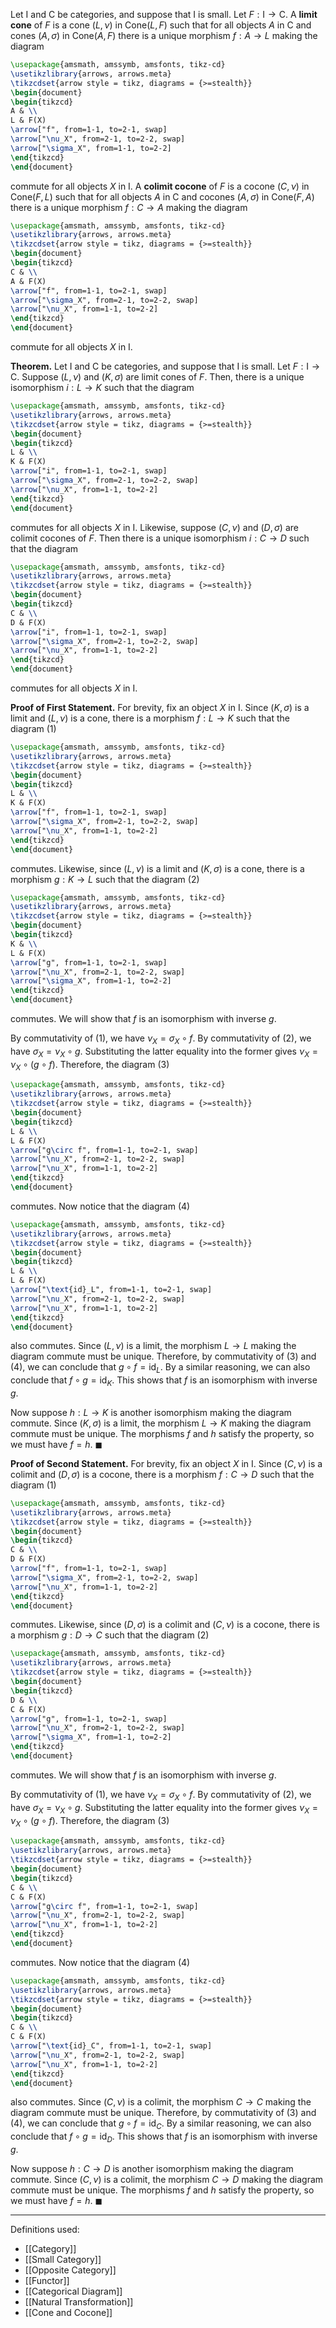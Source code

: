 Let $\mathsf{I}$ and $\mathsf{C}$ be categories, and suppose that $\mathsf{I}$ is small. Let $F:\mathsf{I}\to \mathsf{C}$. A **limit cone** of $F$ is a cone $(L,\nu)$ in $\text{Cone}(L,F)$ such that for all objects $A$ in $\mathsf{C}$ and cones $(A,\sigma)$ in $\text{Cone}(A,F)$ there is a unique morphism $f:A\to L$ making the diagram

```tikz
\usepackage{amsmath, amssymb, amsfonts, tikz-cd}
\usetikzlibrary{arrows, arrows.meta}
\tikzcdset{arrow style = tikz, diagrams = {>=stealth}}
\begin{document}
\begin{tikzcd}
A & \\
L & F(X)
\arrow["f", from=1-1, to=2-1, swap]
\arrow["\nu_X", from=2-1, to=2-2, swap]
\arrow["\sigma_X", from=1-1, to=2-2]
\end{tikzcd}
\end{document}
```

commute for all objects $X$ in $\mathsf{I}$. A **colimit cocone** of $F$ is a cocone $(C,\nu)$ in $\text{Cone}(F,L)$ such that for all objects $A$ in $\mathsf{C}$ and cocones $(A,\sigma)$ in $\text{Cone}(F,A)$ there is a unique morphism $f:C\to A$ making the diagram

```tikz
\usepackage{amsmath, amssymb, amsfonts, tikz-cd}
\usetikzlibrary{arrows, arrows.meta}
\tikzcdset{arrow style = tikz, diagrams = {>=stealth}}
\begin{document}
\begin{tikzcd}
C & \\
A & F(X)
\arrow["f", from=1-1, to=2-1, swap]
\arrow["\sigma_X", from=2-1, to=2-2, swap]
\arrow["\nu_X", from=1-1, to=2-2]
\end{tikzcd}
\end{document}
```

commute for all objects $X$ in $\mathsf{I}$.

**Theorem.** Let $\mathsf{I}$ and $\mathsf{C}$ be categories, and suppose that $\mathsf{I}$ is small. Let $F:\mathsf{I}\to \mathsf{C}$. Suppose $(L,\nu)$ and $(K,\sigma)$ are limit cones of $F$. Then, there is a unique isomorphism $i:L\to K$ such that the diagram

```tikz
\usepackage{amsmath, amssymb, amsfonts, tikz-cd}
\usetikzlibrary{arrows, arrows.meta}
\tikzcdset{arrow style = tikz, diagrams = {>=stealth}}
\begin{document}
\begin{tikzcd}
L & \\
K & F(X)
\arrow["i", from=1-1, to=2-1, swap]
\arrow["\sigma_X", from=2-1, to=2-2, swap]
\arrow["\nu_X", from=1-1, to=2-2]
\end{tikzcd}
\end{document}
```

commutes for all objects $X$ in $\mathsf{I}$. Likewise, suppose $(C,\nu)$ and $(D,\sigma)$ are colimit cocones of $F$. Then there is a unique isomorphism $i:C\to D$ such that the diagram

```tikz
\usepackage{amsmath, amssymb, amsfonts, tikz-cd}
\usetikzlibrary{arrows, arrows.meta}
\tikzcdset{arrow style = tikz, diagrams = {>=stealth}}
\begin{document}
\begin{tikzcd}
C & \\
D & F(X)
\arrow["i", from=1-1, to=2-1, swap]
\arrow["\sigma_X", from=2-1, to=2-2, swap]
\arrow["\nu_X", from=1-1, to=2-2]
\end{tikzcd}
\end{document}
```

commutes for all objects $X$ in $\mathsf{I}$.

**Proof of First Statement.** For brevity, fix an object $X$ in $\mathsf{I}$. Since $(K,\sigma)$ is a limit and $(L,\nu)$ is a cone, there is a morphism $f:L\to K$ such that the diagram (1)

```tikz
\usepackage{amsmath, amssymb, amsfonts, tikz-cd}
\usetikzlibrary{arrows, arrows.meta}
\tikzcdset{arrow style = tikz, diagrams = {>=stealth}}
\begin{document}
\begin{tikzcd}
L & \\
K & F(X)
\arrow["f", from=1-1, to=2-1, swap]
\arrow["\sigma_X", from=2-1, to=2-2, swap]
\arrow["\nu_X", from=1-1, to=2-2]
\end{tikzcd}
\end{document}
```

commutes. Likewise, since $(L,\nu)$ is a limit and $(K,\sigma)$ is a cone, there is a morphism $g:K\to L$ such that the diagram (2)

```tikz
\usepackage{amsmath, amssymb, amsfonts, tikz-cd}
\usetikzlibrary{arrows, arrows.meta}
\tikzcdset{arrow style = tikz, diagrams = {>=stealth}}
\begin{document}
\begin{tikzcd}
K & \\
L & F(X)
\arrow["g", from=1-1, to=2-1, swap]
\arrow["\nu_X", from=2-1, to=2-2, swap]
\arrow["\sigma_X", from=1-1, to=2-2]
\end{tikzcd}
\end{document}
```

commutes. We will show that $f$ is an isomorphism with inverse $g$.

By commutativity of (1), we have $\nu_{X}=\sigma_{X}\circ f$. By commutativity of (2), we have $\sigma_{X}=\nu_{X}\circ g$. Substituting the latter equality into the former gives $\nu_{X}=\nu_{X}\circ(g\circ f)$. Therefore, the diagram (3)

```tikz
\usepackage{amsmath, amssymb, amsfonts, tikz-cd}
\usetikzlibrary{arrows, arrows.meta}
\tikzcdset{arrow style = tikz, diagrams = {>=stealth}}
\begin{document}
\begin{tikzcd}
L & \\
L & F(X)
\arrow["g\circ f", from=1-1, to=2-1, swap]
\arrow["\nu_X", from=2-1, to=2-2, swap]
\arrow["\nu_X", from=1-1, to=2-2]
\end{tikzcd}
\end{document}
```

commutes. Now notice that the diagram (4)

```tikz
\usepackage{amsmath, amssymb, amsfonts, tikz-cd}
\usetikzlibrary{arrows, arrows.meta}
\tikzcdset{arrow style = tikz, diagrams = {>=stealth}}
\begin{document}
\begin{tikzcd}
L & \\
L & F(X)
\arrow["\text{id}_L", from=1-1, to=2-1, swap]
\arrow["\nu_X", from=2-1, to=2-2, swap]
\arrow["\nu_X", from=1-1, to=2-2]
\end{tikzcd}
\end{document}
```

also commutes. Since $(L,\nu)$ is a limit, the morphism $L\to L$ making the diagram commute must be unique. Therefore, by commutativity of (3) and (4), we can conclude that $g\circ f=\text{id}_{L}$. By a similar reasoning, we can also conclude that $f\circ g=\text{id}_{K}$. This shows that $f$ is an isomorphism with inverse $g$.

Now suppose $h:L\to K$ is another isomorphism making the diagram commute. Since $(K,\sigma)$ is a limit, the morphism $L\to K$ making the diagram commute must be unique. The morphisms $f$ and $h$ satisfy the property, so we must have $f=h$. $\blacksquare$

**Proof of Second Statement.** For brevity, fix an object $X$ in $\mathsf{I}$. Since $(C,\nu)$ is a colimit and $(D,\sigma)$ is a cocone, there is a morphism $f:C\to D$ such that the diagram (1)

```tikz
\usepackage{amsmath, amssymb, amsfonts, tikz-cd}
\usetikzlibrary{arrows, arrows.meta}
\tikzcdset{arrow style = tikz, diagrams = {>=stealth}}
\begin{document}
\begin{tikzcd}
C & \\
D & F(X)
\arrow["f", from=1-1, to=2-1, swap]
\arrow["\sigma_X", from=2-1, to=2-2, swap]
\arrow["\nu_X", from=1-1, to=2-2]
\end{tikzcd}
\end{document}
```

commutes. Likewise, since $(D,\sigma)$ is a colimit and $(C,\nu)$ is a cocone, there is a morphism $g:D\to C$ such that the diagram (2)

```tikz
\usepackage{amsmath, amssymb, amsfonts, tikz-cd}
\usetikzlibrary{arrows, arrows.meta}
\tikzcdset{arrow style = tikz, diagrams = {>=stealth}}
\begin{document}
\begin{tikzcd}
D & \\
C & F(X)
\arrow["g", from=1-1, to=2-1, swap]
\arrow["\nu_X", from=2-1, to=2-2, swap]
\arrow["\sigma_X", from=1-1, to=2-2]
\end{tikzcd}
\end{document}
```

commutes. We will show that $f$ is an isomorphism with inverse $g$.

By commutativity of (1), we have $\nu_{X}=\sigma_{X}\circ f$. By commutativity of (2), we have $\sigma_{X}=\nu_{X}\circ g$. Substituting the latter equality into the former gives $\nu_{X}=\nu_{X}\circ(g\circ f)$. Therefore, the diagram (3)

```tikz
\usepackage{amsmath, amssymb, amsfonts, tikz-cd}
\usetikzlibrary{arrows, arrows.meta}
\tikzcdset{arrow style = tikz, diagrams = {>=stealth}}
\begin{document}
\begin{tikzcd}
C & \\
C & F(X)
\arrow["g\circ f", from=1-1, to=2-1, swap]
\arrow["\nu_X", from=2-1, to=2-2, swap]
\arrow["\nu_X", from=1-1, to=2-2]
\end{tikzcd}
\end{document}
```

commutes. Now notice that the diagram (4)

```tikz
\usepackage{amsmath, amssymb, amsfonts, tikz-cd}
\usetikzlibrary{arrows, arrows.meta}
\tikzcdset{arrow style = tikz, diagrams = {>=stealth}}
\begin{document}
\begin{tikzcd}
C & \\
C & F(X)
\arrow["\text{id}_C", from=1-1, to=2-1, swap]
\arrow["\nu_X", from=2-1, to=2-2, swap]
\arrow["\nu_X", from=1-1, to=2-2]
\end{tikzcd}
\end{document}
```

also commutes. Since $(C,\nu)$ is a colimit, the morphism $C\to C$ making the diagram commute must be unique. Therefore, by commutativity of (3) and (4), we can conclude that $g\circ f=\text{id}_{C}$. By a similar reasoning, we can also conclude that $f\circ g=\text{id}_{D}$. This shows that $f$ is an isomorphism with inverse $g$.

Now suppose $h:C\to D$ is another isomorphism making the diagram commute. Since $(C,\nu)$ is a colimit, the morphism $C\to D$ making the diagram commute must be unique. The morphisms $f$ and $h$ satisfy the property, so we must have $f=h$. $\blacksquare$
***
Definitions used:
- [[Category]]
- [[Small Category]]
- [[Opposite Category]]
- [[Functor]]
- [[Categorical Diagram]]
- [[Natural Transformation]]
- [[Cone and Cocone]]